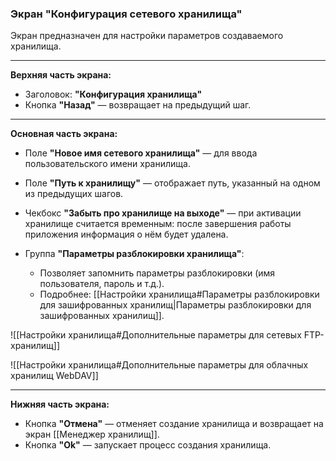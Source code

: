 ### Экран "Конфигурация сетевого хранилища"

Экран предназначен для настройки параметров создаваемого хранилища.

---

**Верхняя часть экрана:**
- Заголовок: **"Конфигурация хранилища"**
- Кнопка **"Назад"** — возвращает на предыдущий шаг.

---

**Основная часть экрана:**

- Поле **"Новое имя сетевого хранилища"** — для ввода пользовательского имени хранилища.
- Поле **"Путь к хранилищу"** — отображает путь, указанный на одном из предыдущих шагов.
- Чекбокс **"Забыть про хранилище на выходе"** — при активации хранилище считается временным: после завершения работы приложения информация о нём будет удалена.

- Группа **"Параметры разблокировки хранилища"**:
  - Позволяет запомнить параметры разблокировки (имя пользователя, пароль и т.д.).
  - Подробнее: [[Настройки хранилища#Параметры разблокировки для зашифрованных хранилищ|Параметры разблокировки для зашифрованных хранилищ]].

![[Настройки хранилища#Дополнительные параметры для сетевых FTP-хранилищ]]

![[Настройки хранилища#Дополнительные параметры для облачных хранилищ WebDAV]]


---

**Нижняя часть экрана:**

- Кнопка **"Отмена"** — отменяет создание хранилища и возвращает на экран [[Менеджер хранилищ]].
- Кнопка **"Ok"** — запускает процесс создания хранилища.
